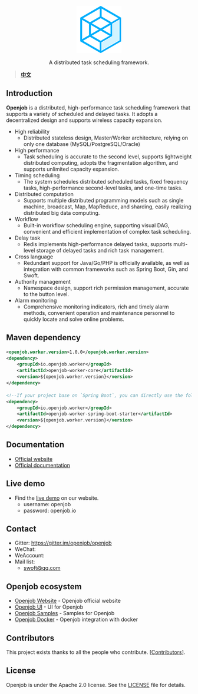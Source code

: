 <p align="center">
  <a href="https://openjob.io">
    <img alt="openjob" src="./public/image/logo.png">
  </a>
</p>

<p align="center">
  A distributed task scheduling framework.
</p>

> **[中文](README-zh.md)**
## Introduction
**Openjob** is a distributed, high-performance task scheduling framework that supports a variety of scheduled and delayed tasks. It adopts a decentralized design and supports wireless capacity expansion.
* High reliability
  * Distributed stateless design, Master/Worker architecture, relying on only one database (MySQL/PostgreSQL/Oracle)
* High performance
  * Task scheduling is accurate to the second level, supports lightweight distributed computing, adopts the fragmentation algorithm, and supports unlimited capacity expansion.
* Timing scheduling
  * The system schedules distributed scheduled tasks, fixed frequency tasks, high-performance second-level tasks, and one-time tasks.
* Distributed computation
  * Supports multiple distributed programming models such as single machine, broadcast, Map, MapReduce, and sharding, easily realizing distributed big data computing.
* Workflow
  * Built-in workflow scheduling engine, supporting visual DAG, convenient and efficient implementation of complex task scheduling.
* Delay task
  * Redis implements high-performance delayed tasks, supports multi-level storage of delayed tasks and rich task management.
* Cross language
  * Redundant support for Java/Go/PHP is officially available, as well as integration with common frameworks such as Spring Boot, Gin, and Swoft.
* Authority management
  * Namespace design, support rich permission management, accurate to the button level.
* Alarm monitoring
  * Comprehensive monitoring indicators, rich and timely alarm methods, convenient operation and maintenance personnel to quickly locate and solve online problems.
## Maven dependency
```xml
<openjob.worker.version>1.0.0</openjob.worker.version>
<dependency>
    <groupId>io.openjob.worker</groupId>
    <artifactId>openjob-worker-core</artifactId>
    <version>${openjob.worker.version}</version>
</dependency>

<!--If your project base on `Spring Boot`, you can directly use the following dependencies-->
<dependency>
    <groupId>io.openjob.worker</groupId>
    <artifactId>openjob-worker-spring-boot-starter</artifactId>
    <version>${openjob.worker.version}</version>
</dependency>
```
## Documentation
- [Official website](https://openjob.io)
- [Official documentation](https://openjob.io/docs/intro)
## Live demo
- Find the [live demo](https://demo.openjob.io) on our website.
  - username: openjob
  - password: openjob.io
## Contact
- Gitter: https://gitter.im/openjob/openjob
- WeChat:
- WeAccount:
- Mail list:
  * swoft@qq.com

## Openjob ecosystem
- [Openjob Website](https://github.com/open-job/openjob-website) - Openjob official website
- [Openjob UI](https://github.com/open-job/openjob-ui) - UI for Openjob
- [Openjob Samples](https://github.com/open-job/openjob-samples) - Samples for Openjob
- [Openjob Docker](https://github.com/open-job/openjob-docker) - Openjob integration with docker

## Contributors
This project exists thanks to all the people who contribute. [[Contributors](https://github.com/open-job/openjob/graphs/contributors)].

## License
Openjob is under the Apache 2.0 license. See the [LICENSE](LICENSE) file for details.


